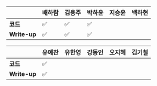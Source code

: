 |              | 배하람             | 김용주             | 박하윤             | 지승윤 | 백하현 |
| ------------ | ------------------ | ------------------ | ------------------ | ------ | ------ |
| **코드**     | :white_check_mark: | :white_check_mark: | :white_check_mark: |        |        |
| **Write-up** | :white_check_mark: | :white_check_mark: | :white_check_mark: |        |        |

|              | 유예찬 | 유한영 | 강동인 | 오지혜 | 김기철 |
| ------------ | ------ | ------ | ------ | ------ | ------ |
| **코드**     |:white_check_mark:|        |        |        |        |
| **Write-up** |:white_check_mark:|        |        |        |        |

